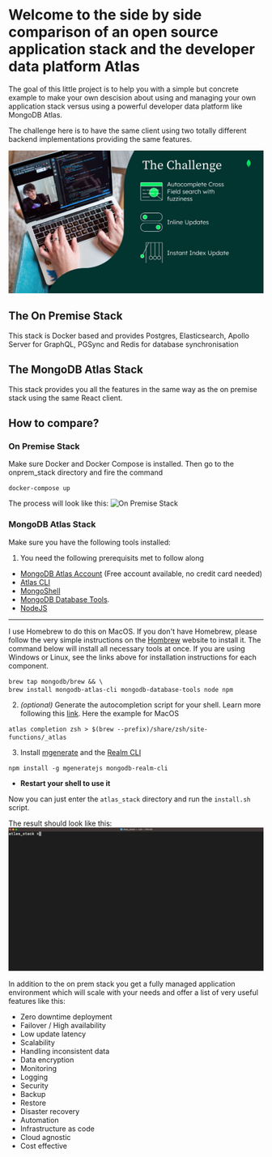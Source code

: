 # Welcome to the side by side comparison of an open source application stack and the developer data platform Atlas
The goal of this little project is to help you with a simple but concrete example to make your own descision about using and managing your own application stack versus using a powerful developer data platform like MongoDB Atlas.

The challenge here is to have the same client using two totally different backend implementations providing the same features.

![The challenge](/assets/challenge.png)

## The On Premise Stack
This stack is Docker based and provides Postgres, Elasticsearch, Apollo Server for GraphQL, PGSync and Redis for database synchronisation

## The MongoDB Atlas Stack
This stack provides you all the features in the same way as the on premise stack using the same React client.


## How to compare?
### On Premise Stack
Make sure Docker and Docker Compose is installed. Then go to the onprem_stack directory and fire the command
```
docker-compose up
```

The process will look like this:
![On Premise Stack](/assets/onprem_stack.gif)


### MongoDB Atlas Stack
Make sure you have the following tools installed:

1. You need the following prerequisits met to follow along
- [MongoDB Atlas Account](https://cloud.mongodb.com) (Free account available, no credit card needed)
- [Atlas CLI](https://www.mongodb.com/tools/atlas-cli)
- [MongoShell](https://www.mongodb.com/docs/v4.4/mongo/)
- [MongoDB Database Tools](https://www.mongodb.com/docs/database-tools/). 
- [NodeJS](https://nodejs.org/)
---
I use Homebrew to do this on MacOS. If you don't have Homebrew, please follow the very simple instructions on the [Hombrew](https://brew.sh/) website to install it. The command below will install all necessary tools at once. If you are using Windows or Linux, see the links above for installation instructions for each component.
```
brew tap mongodb/brew && \
brew install mongodb-atlas-cli mongodb-database-tools node npm
```
2. *(optional)* Generate the autocompletion script for your shell. Learn more following this [link](https://www.mongodb.com/docs/atlas/cli/stable/command/atlas-completion-bash/). Here the example for MacOS 
```
atlas completion zsh > $(brew --prefix)/share/zsh/site-functions/_atlas
```
3. Install [mgenerate](https://github.com/rueckstiess/mgeneratejs) and the [Realm CLI](https://www.mongodb.com/docs/atlas/app-services/cli/)
```
npm install -g mgeneratejs mongodb-realm-cli
```
- **Restart your shell to use it**

Now you can just enter the ```atlas_stack``` directory and run the ```install.sh``` script. 

The result should look like this:
![Atlas Stack](/assets/atlas_stack.gif)

In addition to the on prem stack you get a fully managed application environment which will scale with your needs and offer a list of very useful features like this:
- Zero downtime deployment
- Failover / High availability
- Low update latency
- Scalability
- Handling inconsistent data
- Data encryption
- Monitoring
- Logging
- Security
- Backup
- Restore
- Disaster recovery
- Automation
- Infrastructure as code
- Cloud agnostic
- Cost effective
